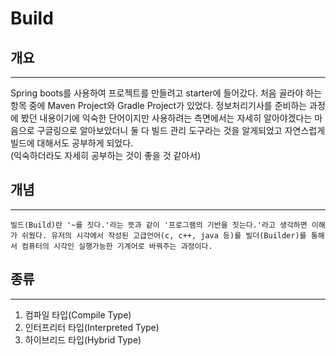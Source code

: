 # Build

## 개요
-----------------
Spring boots를 사용하여 프로젝트를 만들려고 starter에 들어갔다. 처음 골라야 하는 항목 중에 Maven Project와 Gradle Project가 있었다. 정보처리기사를 준비하는 과정에 봤던 내용이기에 익숙한 단어이지만 사용하려는 측면에서는 자세히 알아야겠다는 마음으로 구글링으로 알아보았더니 둘 다 빌드 관리 도구라는 것을 알게되었고 자연스럽게 빌드에 대해서도 공부하게 되었다.  
(익숙하더라도 자세히 공부하는 것이 좋을 것 같아서)


## 개념
---------------
    빌드(Build)란 '~를 짓다.'라는 뜻과 같이 '프로그램의 기반을 짓는다.'라고 생각하면 이해가 쉬웠다. 유저의 시각에서 작성된 고급언어(c, c++, java 등)를 빌더(Builder)를 통해서 컴퓨터의 시각인 실행가능한 기계어로 바꿔주는 과정이다.


## 종류
-----------------
1. 컴파일 타입(Compile Type)
2. 인터프리터 타입(Interpreted Type)
3. 하이브리드 타입(Hybrid Type)